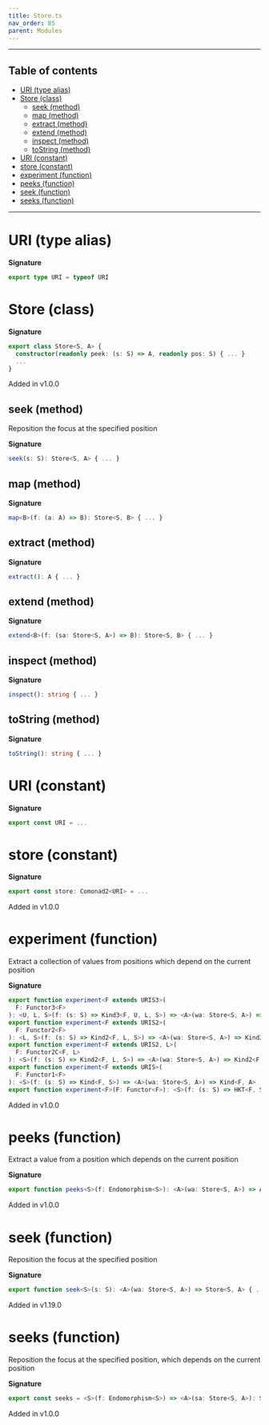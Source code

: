```yaml
---
title: Store.ts
nav_order: 85
parent: Modules
---
```


---

<h2 class="text-delta">Table of contents</h2>

- [URI (type alias)](#uri-type-alias)
- [Store (class)](#store-class)
  - [seek (method)](#seek-method)
  - [map (method)](#map-method)
  - [extract (method)](#extract-method)
  - [extend (method)](#extend-method)
  - [inspect (method)](#inspect-method)
  - [toString (method)](#tostring-method)
- [URI (constant)](#uri-constant)
- [store (constant)](#store-constant)
- [experiment (function)](#experiment-function)
- [peeks (function)](#peeks-function)
- [seek (function)](#seek-function)
- [seeks (function)](#seeks-function)

---

# URI (type alias)

**Signature**

```ts
export type URI = typeof URI
```

# Store (class)

**Signature**

```ts
export class Store<S, A> {
  constructor(readonly peek: (s: S) => A, readonly pos: S) { ... }
  ...
}
```

Added in v1.0.0

## seek (method)

Reposition the focus at the specified position

**Signature**

```ts
seek(s: S): Store<S, A> { ... }
```

## map (method)

**Signature**

```ts
map<B>(f: (a: A) => B): Store<S, B> { ... }
```

## extract (method)

**Signature**

```ts
extract(): A { ... }
```

## extend (method)

**Signature**

```ts
extend<B>(f: (sa: Store<S, A>) => B): Store<S, B> { ... }
```

## inspect (method)

**Signature**

```ts
inspect(): string { ... }
```

## toString (method)

**Signature**

```ts
toString(): string { ... }
```

# URI (constant)

**Signature**

```ts
export const URI = ...
```

# store (constant)

**Signature**

```ts
export const store: Comonad2<URI> = ...
```

Added in v1.0.0

# experiment (function)

Extract a collection of values from positions which depend on the current position

**Signature**

```ts
export function experiment<F extends URIS3>(
  F: Functor3<F>
): <U, L, S>(f: (s: S) => Kind3<F, U, L, S>) => <A>(wa: Store<S, A>) => Kind3<F, U, L, A>
export function experiment<F extends URIS2>(
  F: Functor2<F>
): <L, S>(f: (s: S) => Kind2<F, L, S>) => <A>(wa: Store<S, A>) => Kind2<F, L, A>
export function experiment<F extends URIS2, L>(
  F: Functor2C<F, L>
): <S>(f: (s: S) => Kind2<F, L, S>) => <A>(wa: Store<S, A>) => Kind2<F, L, A>
export function experiment<F extends URIS>(
  F: Functor1<F>
): <S>(f: (s: S) => Kind<F, S>) => <A>(wa: Store<S, A>) => Kind<F, A>
export function experiment<F>(F: Functor<F>): <S>(f: (s: S) => HKT<F, S>) => <A>(wa: Store<S, A>) => HKT<F, A> { ... }
```

Added in v1.0.0

# peeks (function)

Extract a value from a position which depends on the current position

**Signature**

```ts
export function peeks<S>(f: Endomorphism<S>): <A>(wa: Store<S, A>) => A { ... }
```

Added in v1.0.0

# seek (function)

Reposition the focus at the specified position

**Signature**

```ts
export function seek<S>(s: S): <A>(wa: Store<S, A>) => Store<S, A> { ... }
```

Added in v1.19.0

# seeks (function)

Reposition the focus at the specified position, which depends on the current position

**Signature**

```ts
export const seeks = <S>(f: Endomorphism<S>) => <A>(sa: Store<S, A>): Store<S, A> => ...
```

Added in v1.0.0
